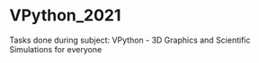 # VPython_2021
Tasks done during subject: VPython - 3D Graphics and Scientific Simulations for everyone 
